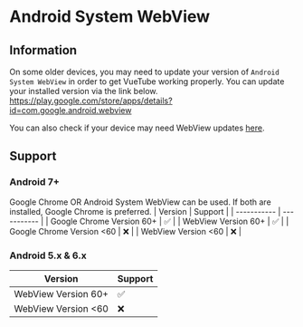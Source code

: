 # Android System WebView

## Information
On some older devices, you may need to update your version of `Android System WebView` in order to get VueTube working properly. You can update your installed version via the link below.
https://play.google.com/store/apps/details?id=com.google.android.webview

You can also check if your device may need WebView updates [here](/install/android-support).

## Support

### Android 7+
Google Chrome OR Android System WebView can be used. If both are installed, Google Chrome is preferred.
| Version     | Support     |
| ----------- | ----------- |
| Google Chrome Version 60+   | ✅  |
| WebView Version 60+   | ✅  |
| Google Chrome Version  <60   | ❌ |
| WebView Version  <60   | ❌ |

### Android 5.x & 6.x
| Version     | Support     |
| ----------- | ----------- |
| WebView Version 60+   | ✅  |
| WebView Version  <60   | ❌ |
